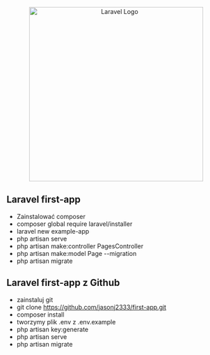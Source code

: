 <p align="center"><a href="https://laravel.com" target="_blank"><img src="https://raw.githubusercontent.com/laravel/art/master/logo-lockup/5%20SVG/2%20CMYK/1%20Full%20Color/laravel-logolockup-cmyk-red.svg" width="400" alt="Laravel Logo"></a></p>

## Laravel first-app

- Zainstalować composer
- composer global require laravel/installer
- laravel new example-app
- php artisan serve
- php artisan make:controller PagesController
- php artisan make:model Page --migration
- php artisan migrate

## Laravel first-app z Github
- zainstaluj git
- git clone https://github.com/jasonj2333/first-app.git
- composer install
- tworzymy plik .env z .env.example
- php artisan key:generate
- php artisan serve 
- php artisan migrate 